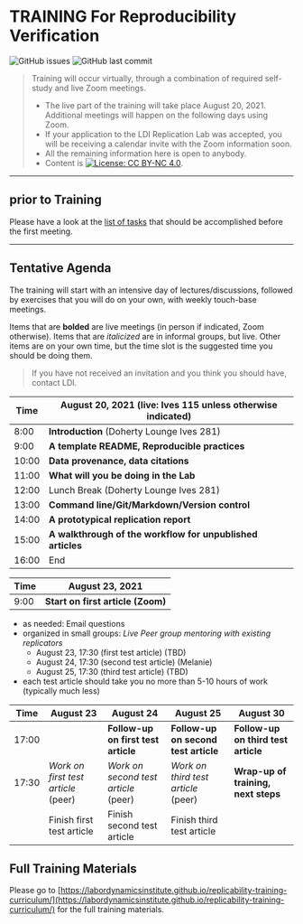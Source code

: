 TRAINING For Reproducibility Verification
=========================================


![GitHub issues](https://img.shields.io/github/issues-raw/labordynamicsinstitute/replicability-training.svg?style=flat) ![GitHub last commit](https://img.shields.io/github/last-commit/labordynamicsinstitute/replicability-training.svg?style=flat)

> Training will occur virtually, through a combination of required self-study and live Zoom meetings. 
> - The live part of the training will take place August 20, 2021. Additional meetings will happen on the following days using Zoom.
> - If your application to the LDI Replication Lab was accepted,  you will be receiving a calendar invite with the Zoom information soon. 
> - All the remaining information here is open to anybody. 
> - Content is [![License: CC BY-NC 4.0](https://licensebuttons.net/l/by-nc/4.0/80x15.png)](https://creativecommons.org/licenses/by-nc/4.0/).

---

prior to Training
------

Please have a look at the [list of tasks](https://labordynamicsinstitute.github.io/replicability-training-curriculum/pre-training.html) that should be accomplished before the first meeting. 

---

Tentative Agenda
----------------

The training will start with an intensive day of lectures/discussions, followed by exercises that you will do on your own, with weekly touch-base meetings.

Items that are **bolded** are live meetings (in person if indicated, Zoom otherwise). Items that are *italicized* are in informal groups, but live. Other items are on your own time, but the time slot is the suggested time you should be doing them. 

> If you have not received an invitation and you think you should have, contact LDI.

| Time  |  August 20, 2021     (live: Ives 115 unless otherwise indicated)                                       |
|-------|-----------------------------------------------------------|
| 8:00 |  **Introduction**  (Doherty Lounge Ives 281)     |
| 9:00 |  **A template README, Reproducible practices**                     |
| 10:00| **Data provenance, data citations**  |
| 11:00 |  **What will you be doing in the Lab**                    |
| 12:00 |  Lunch Break         (Doherty Lounge Ives 281)                                      |
| 13:00 |  **Command line/Git/Markdown/Version control**                    |
| 14:00 |  **A prototypical replication report**                        |
| 15:00 |  **A walkthrough of the workflow for unpublished articles** |
| 16:00 |  End                           |

| Time  |  August 23, 2021                                            |
|-------|-----------------------------------------------------------|
| 9:00 |  **Start on first article (Zoom)**      |



- as needed: Email questions
- organized in small groups: *Live Peer group mentoring with existing replicators*
  - August 23, 17:30 (first test article) (TBD)
  - August 24, 17:30 (second test article) (Melanie)
  - August 25, 17:30 (third test article) (TBD)
- each test article should take you no more than 5-10 hours of work (typically much less)


| Time     | August 23                           |  August 24                            | August 25                              | August 30 |
|----------|-------------------------------------|---------------------------------------|----------------------------------------|----------------------------------------|
| 17:00    |                                     | **Follow-up on first test article**   |  **Follow-up on second test article**  | **Follow-up on third test article** | 
| 17:30    | *Work on first test article* (peer) | *Work on second test article* (peer)  |  *Work on third test article* (peer)   | **Wrap-up of training, next steps** |
|          | Finish first test article           |  Finish second test article           |  Finish third test article    ||                                   


Full Training Materials
----------------------

Please go to [https://labordynamicsinstitute.github.io/replicability-training-curriculum/](https://labordynamicsinstitute.github.io/replicability-training-curriculum/) for the full training materials.
